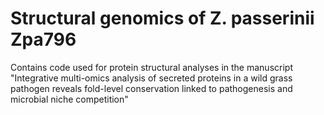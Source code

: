 # Structural genomics of Z. passerinii Zpa796


Contains code used for protein structural analyses in the manuscript
"Integrative multi-omics analysis of secreted proteins in a wild grass pathogen reveals fold-level conservation linked to pathogenesis and microbial niche competition"
